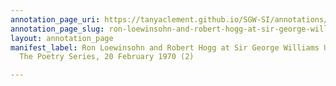 ```yaml
---
annotation_page_uri: https://tanyaclement.github.io/SGW-SI/annotations/ron-loewinsohn-and-robert-hogg-at-sir-george-williams-university-the-poetry-series-20-february-1970-2--canvas-1-end.json
annotation_page_slug: ron-loewinsohn-and-robert-hogg-at-sir-george-williams-university-the-poetry-series-20-february-1970-2--canvas-1-end
layout: annotation_page
manifest_label: Ron Loewinsohn and Robert Hogg at Sir George Williams University,
  The Poetry Series, 20 February 1970 (2)

---
```

